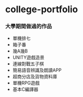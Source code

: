 # college-portfolio
### 大學期間做過的作品
* 單機排七
* 箱子番
* 幾A幾B
* UNITY遊戲造景
* 連線對戰五子棋
* 簡易語音辨識及朗讀APP
* 超商分店及貨物資料庫
* 單機RPG遊戲
* 基本C編譯器
